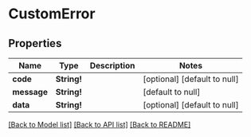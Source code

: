 # CustomError

## Properties
Name | Type | Description | Notes
------------ | ------------- | ------------- | -------------
**code** | **String!** |  | [optional] [default to null]
**message** | **String!** |  | [default to null]
**data** | **String!** |  | [optional] [default to null]

[[Back to Model list]](../README.md#documentation-for-models) [[Back to API list]](../README.md#documentation-for-api-endpoints) [[Back to README]](../README.md)


